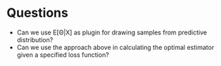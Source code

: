 # Questions

* Can we use E[Θ|X] as plugin for drawing samples from predictive distribution?
* Can we use the approach above in calculating the optimal estimator given a specified loss function? 
